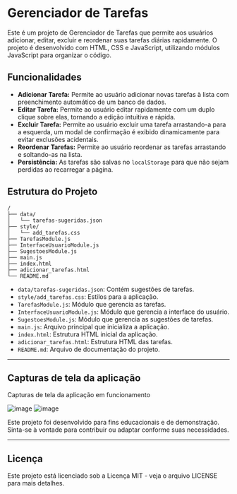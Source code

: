 # Gerenciador de Tarefas

Este é um projeto de Gerenciador de Tarefas que permite aos usuários adicionar, editar, excluir e reordenar suas tarefas diárias rapidamente. O projeto é desenvolvido com HTML, CSS e JavaScript, utilizando módulos JavaScript para organizar o código.

## Funcionalidades

- **Adicionar Tarefa:** Permite ao usuário adicionar novas tarefas à lista com preenchimento automático de um banco de dados.
- **Editar Tarefa:** Permite ao usuário editar rapidamente com um duplo clique sobre elas, tornando a edição intuitiva e rápida.
- **Excluir Tarefa:** Permite ao usuário excluir uma tarefa arrastando-a para a esquerda, um modal de confirmação é exibido dinamicamente para evitar exclusões acidentais.
- **Reordenar Tarefas:** Permite ao usuário reordenar as tarefas arrastando e soltando-as na lista.
- **Persistência:** As tarefas são salvas no `localStorage` para que não sejam perdidas ao recarregar a página.

## Estrutura do Projeto

```
/
├── data/
│   └── tarefas-sugeridas.json
├── style/
│   └── add_tarefas.css
├── TarefasModule.js
├── InterfaceUsuarioModule.js
├── SugestoesModule.js
├── main.js
├── index.html
├── adicionar_tarefas.html
└── README.md
```

- `data/tarefas-sugeridas.json`: Contém sugestões de tarefas.
- `style/add_tarefas.css`: Estilos para a aplicação.
- `TarefasModule.js`: Módulo que gerencia as tarefas.
- `InterfaceUsuarioModule.js`: Módulo que gerencia a interface do usuário.
- `SugestoesModule.js`: Módulo que gerencia as sugestões de tarefas.
- `main.js`: Arquivo principal que inicializa a aplicação.
- `index.html`: Estrutura HTML inicial da aplicação.
- `adicionar_tarefas.html`: Estrutura HTML das tarefas.
- `README.md`: Arquivo de documentação do projeto.

---
## Capturas de tela da aplicação

Capturas de tela da aplicação em funcionamento

![image](https://github.com/Daianebs/planner-dinamico/assets/97747870/cee126cc-a1e1-41f9-92ed-79b0a57ef8e2)
![image](https://github.com/Daianebs/planner-dinamico/assets/97747870/015fd3a2-8142-42b9-85ba-ea2b2db17efb)


Este projeto foi desenvolvido para fins educacionais e de demonstração. Sinta-se à vontade para contribuir ou adaptar conforme suas necessidades.

---
## Licença

Este projeto está licenciado sob a Licença MIT - veja o arquivo LICENSE para mais detalhes.